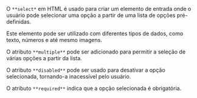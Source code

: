 O `**select*` em HTML é usado para criar um elemento de entrada onde o usuário pode selecionar uma opção a partir de uma lista de opções pré-definidas.

Este elemento pode ser utilizado com diferentes tipos de dados, como texto, números e até mesmo imagens.

O atributo `**multiple**` pode ser adicionado para permitir a seleção de várias opções a partir da lista.

O atributo `**disabled**` pode ser usado para desativar a opção selecionada, tornando-a inacessível pelo usuário.

O atributo `**required**` indica que a opção selecionada é obrigatória.

